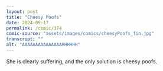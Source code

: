 ```yaml
---
layout: post
title: "Cheesy Poofs"
date: 2024-09-17
permalink: /comic/374
comic-source: "assets/images/comics/cheesyPoofs_fin.jpg"
transcript: ""
alt: "AAAAAAAAAAAAAAAHHHHHH"
---
```

She is clearly suffering, and the only solution is cheesy poofs.
